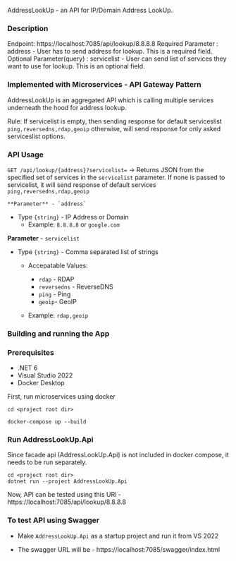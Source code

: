 AddressLookUp - an API for IP/Domain Address LookUp. 

### Description

Endpoint: https://localhost:7085/api/lookup/8.8.8.8
Required Parameter : address - User has to send address for lookup. This is a required field.
Optional Parameter(query) : servicelist - User can send list of services they want to use for lookup. This is an optional field.

### Implemented with Microservices - API Gateway Pattern
AddressLookUp is an aggregated API which is calling multiple services underneath the hood for address lookup.

Rule: If servicelist is empty, then sending response for default serviceslist `ping,reversedns,rdap,geoip`
otherwise, will send response for only asked serviceslist options.

### API Usage

`GET /api/lookup/{address}?servicelist=` ->  Returns JSON from the specified set of services in the `servicelist` parameter.
If none is passed to servicelist, it will send response of default services `ping,reversedns,rdap,geoip`

	**Parameter** - `address`

  - Type `{string}` - IP Address or Domain
	- Example: `8.8.8.8` or `google.com`

   **Parameter** - `servicelist`

  - Type `{string}` - Comma separated list of strings
    - Accepatable Values:
      - `rdap` - RDAP
      - `reversedns` - ReverseDNS
      - `ping` - Ping
      - `geoip`- GeoIP

    - Example: `rdap,geoip`
	

### Building and running the App

### Prerequisites

- .NET 6
- Visual Studio 2022
- Docker Desktop

First, run microservices using docker

```shell
cd <project root dir>

docker-compose up --build
``` 

### Run AddressLookUp.Api 

Since facade api (AddressLookUp.Api) is not included in docker compose, it needs to be run separately.

```shell
cd <project root dir>
dotnet run --project AddressLookUp.Api
```

Now, API can be tested using this URl - https://localhost:7085/api/lookup/8.8.8.8

### To test API using Swagger

  - Make `AddressLookUp.Api` as a startup project and run it from VS 2022

  - The swagger URL will be - https://localhost:7085/swagger/index.html

  


 



 
